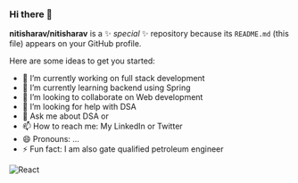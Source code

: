 ### Hi there 👋


**nitisharav/nitisharav** is a ✨ _special_ ✨ repository because its `README.md` (this file) appears on your GitHub profile.

Here are some ideas to get you started:

- 🔭 I’m currently working on full stack development
- 🌱 I’m currently learning backend using Spring
- 👯 I’m looking to collaborate on Web development
- 🤔 I’m looking for help with DSA
- 💬 Ask me about DSA or 
- 📫 How to reach me: My LinkedIn or Twitter
- 😄 Pronouns: ...
- ⚡ Fun fact: I am also gate qualified petroleum engineer

![React](https://img.shields.io/badge/react-%2320232a.svg?style=for-the-badge&logo=react&logoColor=%2361DAFB)

